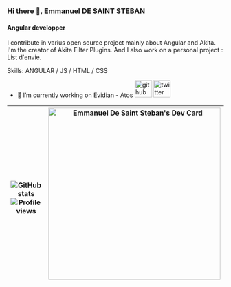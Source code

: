 ### Hi there 👋, Emmanuel DE SAINT STEBAN
#### Angular developper
I contribute in varius open source project mainly about Angular and Akita. I'm the creator of Akita Filter Plugins. And I also work on a personal project : List d'envie. 

Skills: ANGULAR / JS / HTML / CSS

- 🔭 I’m currently working on Evidian - Atos 
[<img src='https://cdn.jsdelivr.net/npm/simple-icons@3.0.1/icons/github.svg' alt='github' height='40'>](https://github.com/manudss) 
[<img src='https://cdn.jsdelivr.net/npm/simple-icons@3.0.1/icons/twitter.svg' alt='twitter' height='40'>](https://twitter.com/manudss)

|  <br/>  ![GitHub stats](https://github-readme-stats.vercel.app/api?username=manudss&show_icons=true) <br/>  ![Profile views](https://gpvc.arturio.dev/manudss) | <a href="https://app.daily.dev/Manudss"><img src="https://api.daily.dev/devcards/f6bbbc3ee2784e85a04e1cd5afbdd472.png?r=t38" width="400" alt="Emmanuel De Saint Steban's Dev Card"/></a> | 
| --- | --- |
